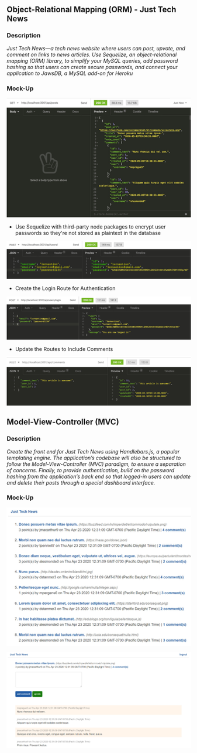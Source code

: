 ## Object-Relational Mapping (ORM) - Just Tech News

### Description 

*Just Tech News—a tech news website where users can post, upvote, and comment on links to news articles. Use Sequelize, an object-relational mapping (ORM) library, to simplify your MySQL queries, add password hashing so that users can create secure passwords, and connect your application to JawsDB, a MySQL add-on for Heroku*

### Mock-Up

![](images/img_1.jpg)

- Use Sequelize with third-party node packages to encrypt user passwords so they're not stored as plaintext in the database

![](images/img_2.jpg)

- Create the Login Route for Authentication

![](images/img_3.jpg)

- Update the Routes to Include Comments

![](images/img_4.jpg)


## Model-View-Controller (MVC)

### Description

*Create the front end for Just Tech News using Handlebars.js, a popular templating engine. The application’s codebase will also be structured to follow the Model-View-Controller (MVC) paradigm, to ensure a separation of concerns. Finally, to provide authentication, build on the password hashing from the application’s back end so that logged-in users can update and delete their posts through a special dashboard interface.*

### Mock-Up

![](images/demo-1.jpg)

![](images/demo-2.jpg)